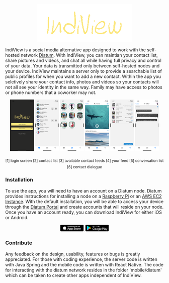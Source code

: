 <p align="center">
  <img src="/docs/photos/logo.png" />
</p>

IndiView is a social media alternative app designed to work with the self-hosted network [Diatum](https://diatum.org). With IndiView, you can maintian your contact list, share pictures and videos, and chat all while having full privacy and control of your data. Your data is transmitted only between self-hosted nodes and your device. IndiView maintains a server only to provide a searchable list of public profiles for when you want to add a new contact. Within the app you seletively share your contact info, photos and videos so your contacts will not all see your identity in the same way. Family may have access to photos or phone numbers that a coworker may not.  

<p align="center">
  <img src="/docs/photos/login.png" width="15%"/>
  <img src="/docs/photos/contacts.png" width="15%"/>
  <img src="/docs/photos/feed.png" width="15%"/>
  <img src="/docs/photos/myfeed.png" width="15%"/>
  <img src="/docs/photos/conversations.png" width="15%"/>
  <img src="/docs/photos/topics.png" width="15%"/>
</p>

<p align="center"><sub>[1] login screen [2] contact list [3] available contact feeds [4] your feed [5] conversation list [6] contact dialogue</sub></p>

  
### Installation
To use the app, you will need to have an account on a Diatum node. Diatum provides instructions for installing a node on a [Raspberry Pi](https://diatum.org/technology/node-installation/coredb-setup-on-raspberry-pi-4/) or an [AWS EC2 Instance](https://diatum.org/technology/node-installation/coredb-setup-on-aws/). With the default installation, you will be able to access your device through the [Diatum Portal](https://portal.diatum.net) and create accounts that will reside on your node. Once you have an account ready, you can download IndiView for either iOS or Android.

<p align="center">
  <a href="https://apps.apple.com/us/app/indiview/id1569089072">
    <img src="/docs/photos/astore.png" width="15%">
  </a>
  <a href="https://play.google.com/store/apps/details?id=com.indiview">
    <img src="/docs/photos/gplay.png" width="15%">
  </a>
</p>

### Contribute
Any feedback on the design, usability, features or bugs is greatly appreciated. For those with coding experience, the server code is written with Java Spring and the mobile code is written with React Native. The code for interacting with the diatum network resides in the folder 'mobile/diatum' which can be taken to create other apps independent of IndiView. 
